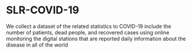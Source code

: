 # SLR-COVID-19
We collect a dataset of the related statistics to COVID-19 include the number of patients, dead people, and recovered cases using online monitoring the digital stations that are reported daily information about the disease in all of the world
